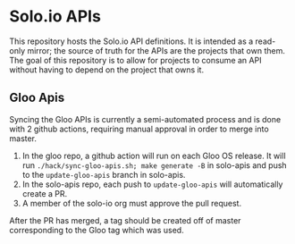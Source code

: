 # Solo.io APIs
This repository hosts the Solo.io API definitions. It is intended as a read-only mirror; the source of truth for the 
APIs are the projects that own them. The goal of this repository is to allow for projects to consume an API 
without having to depend on the project that owns it.

## Gloo Apis
Syncing the Gloo APIs is currently a semi-automated process and is done with 2 github actions, requiring manual approval in order to merge into master.

1. In the gloo repo, a github action will run on each Gloo OS release. It will run `./hack/sync-gloo-apis.sh; make generate -B` in solo-apis and push to the `update-gloo-apis` branch in solo-apis.
2. In the solo-apis repo, each push to `update-gloo-apis` will automatically create a PR.
3. A member of the solo-io org must approve the pull request.

After the PR has merged, a tag should be created off of master corresponding to the Gloo tag which was used.
